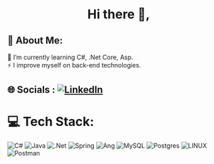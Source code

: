 <h1 align="center">Hi there 👋,</h1>

<!--
**fatihustunx/fatihustunx** is a ✨ _special_ ✨ repository because its `README.md` (this file) appears on your GitHub profile.
-->

## 💫 About Me:
🌱 I’m currently learning C#, .Net Core, Asp.<br>⚡ I improve myself on back-end technologies.<br>


## 🌐 Socials : [![LinkedIn](https://img.shields.io/badge/LinkedIn-%230077B5.svg?logo=linkedin&logoColor=white)](https://linkedin.com/in/fatihustunx) 

# 💻 Tech Stack:
![C#](https://img.shields.io/badge/C%23-239120?style=for-the-badge&logo=c-sharp&logoColor=white) ![Java](https://img.shields.io/badge/java-%23ED8B00.svg?style=for-the-badge&logo=java&logoColor=white) ![.Net](https://img.shields.io/badge/.NET-5C2D91?style=for-the-badge&logo=.net&logoColor=white) ![Spring](https://img.shields.io/badge/spring-%236DB33F.svg?style=for-the-badge&logo=spring&logoColor=white) ![Ang](https://img.shields.io/badge/Angular-DD0031?style=for-the-badge&logo=angular&logoColor=white) ![MySQL](https://img.shields.io/badge/mysql-%2300f.svg?style=for-the-badge&logo=mysql&logoColor=white) ![Postgres](https://img.shields.io/badge/postgres-%23316192.svg?style=for-the-badge&logo=postgresql&logoColor=white) ![LINUX](https://img.shields.io/badge/Linux-FCC624?style=for-the-badge&logo=linux&logoColor=black) ![Postman](https://img.shields.io/badge/Postman-FF6C37?style=for-the-badge&logo=postman&logoColor=white)

<!-- ![Swagger](https://img.shields.io/badge/-Swagger-%23Clojure?style=for-the-badge&logo=swagger&logoColor=white) -->
